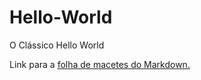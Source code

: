 # Hello-World
O Clássico Hello World

Link para a [folha de macetes do Markdown.](https://github.com/adam-p/markdown-here/wiki/Markdown-Cheatsheet)
